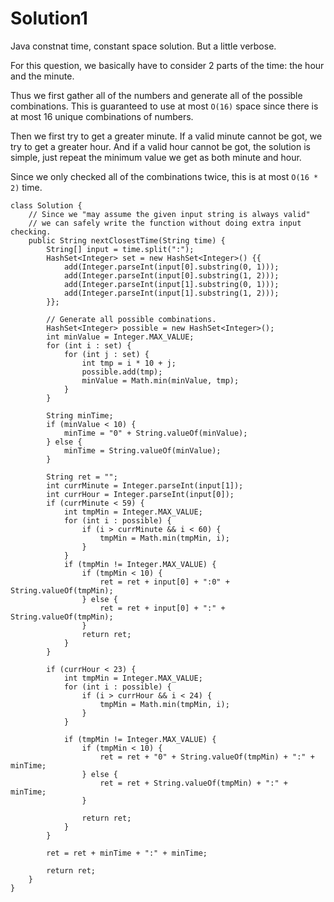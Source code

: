 # Solution1 

Java constnat time, constant space solution. But a little verbose.

For this question, we basically have to consider 2 parts of the time: the hour and the minute. 

Thus we first gather all of the numbers and generate all of the possible combinations. This is guaranteed to use at most `O(16)` space since there is at most 16 unique combinations of numbers. 

Then we first try to get a greater minute. If a valid minute cannot be got, we try to get a greater hour. And if a valid hour cannot be got, the solution is simple, just repeat the minimum value we get as both minute and hour. 

Since we only checked all of the combinations twice, this is at most `O(16 * 2)` time. 

```
class Solution {
    // Since we "may assume the given input string is always valid"
    // we can safely write the function without doing extra input checking.
    public String nextClosestTime(String time) {
        String[] input = time.split(":");
        HashSet<Integer> set = new HashSet<Integer>() {{
            add(Integer.parseInt(input[0].substring(0, 1)));
            add(Integer.parseInt(input[0].substring(1, 2)));
            add(Integer.parseInt(input[1].substring(0, 1)));
            add(Integer.parseInt(input[1].substring(1, 2)));
        }};
        
        // Generate all possible combinations.
        HashSet<Integer> possible = new HashSet<Integer>();
        int minValue = Integer.MAX_VALUE;
        for (int i : set) {
            for (int j : set) {
                int tmp = i * 10 + j;
                possible.add(tmp);
                minValue = Math.min(minValue, tmp);
            }
        }
        
        String minTime;
        if (minValue < 10) {
            minTime = "0" + String.valueOf(minValue);
        } else {
            minTime = String.valueOf(minValue);
        }
        
        String ret = "";
        int currMinute = Integer.parseInt(input[1]);
        int currHour = Integer.parseInt(input[0]);
        if (currMinute < 59) {
            int tmpMin = Integer.MAX_VALUE;
            for (int i : possible) {
                if (i > currMinute && i < 60) {
                    tmpMin = Math.min(tmpMin, i);
                }
            }
            if (tmpMin != Integer.MAX_VALUE) {
                if (tmpMin < 10) {
                    ret = ret + input[0] + ":0" + String.valueOf(tmpMin);
                } else {
                    ret = ret + input[0] + ":" + String.valueOf(tmpMin);
                }
                return ret;
            }
        }

        if (currHour < 23) {
            int tmpMin = Integer.MAX_VALUE;
            for (int i : possible) {
                if (i > currHour && i < 24) {
                    tmpMin = Math.min(tmpMin, i);
                }
            }
            
            if (tmpMin != Integer.MAX_VALUE) {
                if (tmpMin < 10) {
                    ret = ret + "0" + String.valueOf(tmpMin) + ":" + minTime;
                } else {
                    ret = ret + String.valueOf(tmpMin) + ":" + minTime;
                }
                
                return ret;
            }
        }
        
        ret = ret + minTime + ":" + minTime;
        
        return ret;
    }
}
```
